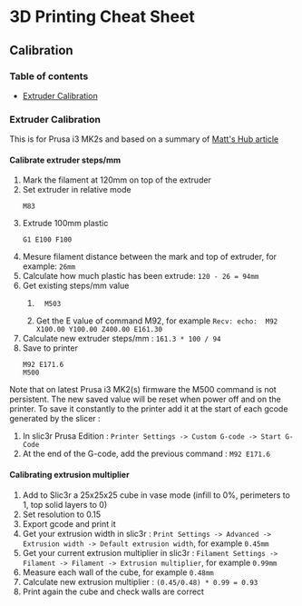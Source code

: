 # 3D Printing Cheat Sheet

## Calibration

### Table of contents
* [Extruder Calibration](#extruder-calibration)

### Extruder Calibration
This is for Prusa i3 MK2s and based on a summary of [Matt's Hub article](https://mattshub.com/2017/04/19/extruder-calibration/)

#### Calibrate extruder steps/mm

1. Mark the filament at 120mm on top of the extruder
1. Set extruder in relative mode
    ```gcode
    M83
    ```
1. Extrude 100mm plastic
    ```gcode
    G1 E100 F100
    ```
1. Mesure filament distance between the mark and top of extruder, for example: `26mm`
1. Calculate how much plastic has been extrude: `120 - 26 = 94mm`
1. Get existing steps/mm value
    1. ```gcode
         M503
         ```
    1. Get the E value of command M92, for example `Recv: echo:  M92 X100.00 Y100.00 Z400.00 E161.30`
1. Calculate new extruder steps/mm : `161.3 * 100 / 94`
1. Save to printer
    ```gcode
    M92 E171.6
    M500
    ```
Note that on latest Prusa i3 MK2(s) firmware the M500 command is not persistent. The new saved value will be reset when power off and on the printer. To save it constantly to the printer add it at the start of each gcode generated by the slicer :
1. In slic3r Prusa Edition : `Printer Settings -> Custom G-code -> Start G-Code`
1. At the end of the G-code, add the previous command : `M92 E171.6`

#### Calibrating extrusion multiplier
1. Add to Slic3r a 25x25x25 cube in vase mode (infill to 0%, perimeters to 1, top solid layers to 0)
1. Set resolution to 0.15
1. Export gcode and print it
1. Get your extrusion width in slic3r : `Print Settings -> Advanced -> Extrusion width -> Default extrusion width`, for example `0.45mm`
1. Get your current extrusion multiplier in slic3r : `Filament Settings -> Filament -> Filament -> Extrusion multiplier`, for example `0.99mm`
1. Measure each wall of the cube, for example `0.48mm`
1. Calculate new extrusion multiplier : `(0.45/0.48) * 0.99 = 0.93`
1. Print again the cube and check walls are correct
